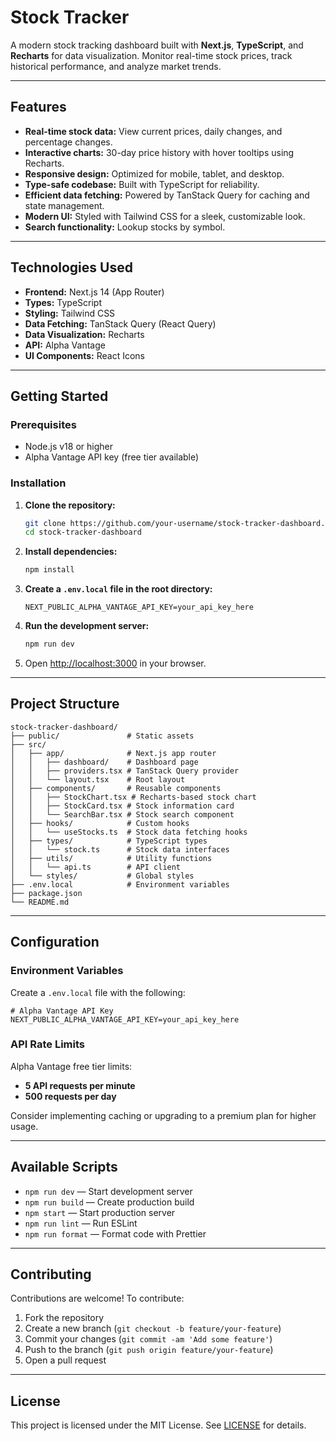 # Stock Tracker

A modern stock tracking dashboard built with **Next.js**, **TypeScript**, and **Recharts** for data visualization. Monitor real-time stock prices, track historical performance, and analyze market trends.

---

## Features

- **Real-time stock data:** View current prices, daily changes, and percentage changes.
- **Interactive charts:** 30-day price history with hover tooltips using Recharts.
- **Responsive design:** Optimized for mobile, tablet, and desktop.
- **Type-safe codebase:** Built with TypeScript for reliability.
- **Efficient data fetching:** Powered by TanStack Query for caching and state management.
- **Modern UI:** Styled with Tailwind CSS for a sleek, customizable look.
- **Search functionality:** Lookup stocks by symbol.

---

## Technologies Used

- **Frontend:** Next.js 14 (App Router)
- **Types:** TypeScript
- **Styling:** Tailwind CSS
- **Data Fetching:** TanStack Query (React Query)
- **Data Visualization:** Recharts
- **API:** Alpha Vantage
- **UI Components:** React Icons

---

## Getting Started

### Prerequisites

- Node.js v18 or higher
- Alpha Vantage API key (free tier available)

### Installation

1. **Clone the repository:**
    ```bash
    git clone https://github.com/your-username/stock-tracker-dashboard.git
    cd stock-tracker-dashboard
    ```

2. **Install dependencies:**
    ```bash
    npm install
    ```

3. **Create a `.env.local` file in the root directory:**
    ```env
    NEXT_PUBLIC_ALPHA_VANTAGE_API_KEY=your_api_key_here
    ```

4. **Run the development server:**
    ```bash
    npm run dev
    ```

5. Open [http://localhost:3000](http://localhost:3000) in your browser.

---

## Project Structure

```
stock-tracker-dashboard/
├── public/               # Static assets
├── src/
│   ├── app/              # Next.js app router
│   │   ├── dashboard/    # Dashboard page
│   │   ├── providers.tsx # TanStack Query provider
│   │   └── layout.tsx    # Root layout
│   ├── components/       # Reusable components
│   │   ├── StockChart.tsx # Recharts-based stock chart
│   │   ├── StockCard.tsx # Stock information card
│   │   └── SearchBar.tsx # Stock search component
│   ├── hooks/            # Custom hooks
│   │   └── useStocks.ts  # Stock data fetching hooks
│   ├── types/            # TypeScript types
│   │   └── stock.ts      # Stock data interfaces
│   ├── utils/            # Utility functions
│   │   └── api.ts        # API client
│   └── styles/           # Global styles
├── .env.local            # Environment variables
├── package.json
└── README.md
```

---

## Configuration

### Environment Variables

Create a `.env.local` file with the following:

```env
# Alpha Vantage API Key
NEXT_PUBLIC_ALPHA_VANTAGE_API_KEY=your_api_key_here
```

### API Rate Limits

Alpha Vantage free tier limits:

- **5 API requests per minute**
- **500 requests per day**

Consider implementing caching or upgrading to a premium plan for higher usage.

---

## Available Scripts

- `npm run dev` — Start development server
- `npm run build` — Create production build
- `npm start` — Start production server
- `npm run lint` — Run ESLint
- `npm run format` — Format code with Prettier

---

## Contributing

Contributions are welcome! To contribute:

1. Fork the repository
2. Create a new branch (`git checkout -b feature/your-feature`)
3. Commit your changes (`git commit -am 'Add some feature'`)
4. Push to the branch (`git push origin feature/your-feature`)
5. Open a pull request

---

## License

This project is licensed under the MIT License. See [LICENSE](LICENSE) for details.
